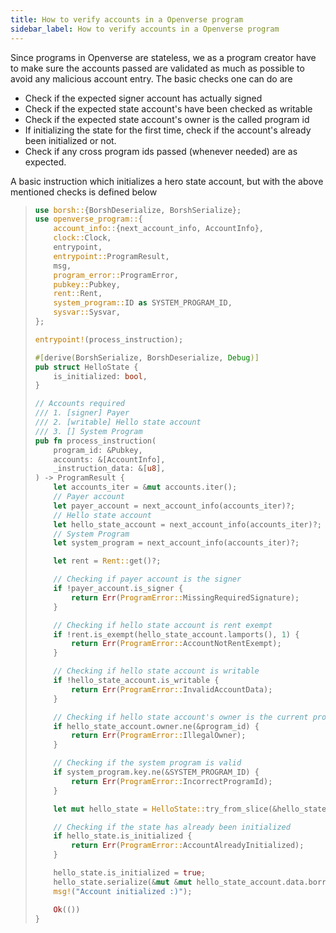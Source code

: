 ```yaml
---
title: How to verify accounts in a Openverse program
sidebar_label: How to verify accounts in a Openverse program
---
```


Since programs in Openverse are stateless, we as a program creator have to make sure the accounts passed are validated as much as possible to avoid any malicious account entry. The basic checks one can do are

- Check if the expected signer account has actually signed
- Check if the expected state account's have been checked as writable
- Check if the expected state account's owner is the called program id
- If initializing the state for the first time, check if the account's already been initialized or not.
- Check if any cross program ids passed (whenever needed) are as expected.

A basic instruction which initializes a hero state account, but with the above mentioned checks is defined below

> ```rust
> use borsh::{BorshDeserialize, BorshSerialize};
> use openverse_program::{
>     account_info::{next_account_info, AccountInfo},
>     clock::Clock,
>     entrypoint,
>     entrypoint::ProgramResult,
>     msg,
>     program_error::ProgramError,
>     pubkey::Pubkey,
>     rent::Rent,
>     system_program::ID as SYSTEM_PROGRAM_ID,
>     sysvar::Sysvar,
> };
> 
> entrypoint!(process_instruction);
> 
> #[derive(BorshSerialize, BorshDeserialize, Debug)]
> pub struct HelloState {
>     is_initialized: bool,
> }
> 
> // Accounts required
> /// 1. [signer] Payer
> /// 2. [writable] Hello state account
> /// 3. [] System Program
> pub fn process_instruction(
>     program_id: &Pubkey,
>     accounts: &[AccountInfo],
>     _instruction_data: &[u8],
> ) -> ProgramResult {
>     let accounts_iter = &mut accounts.iter();
>     // Payer account
>     let payer_account = next_account_info(accounts_iter)?;
>     // Hello state account
>     let hello_state_account = next_account_info(accounts_iter)?;
>     // System Program
>     let system_program = next_account_info(accounts_iter)?;
> 
>     let rent = Rent::get()?;
> 
>     // Checking if payer account is the signer
>     if !payer_account.is_signer {
>         return Err(ProgramError::MissingRequiredSignature);
>     }
> 
>     // Checking if hello state account is rent exempt
>     if !rent.is_exempt(hello_state_account.lamports(), 1) {
>         return Err(ProgramError::AccountNotRentExempt);
>     }
> 
>     // Checking if hello state account is writable
>     if !hello_state_account.is_writable {
>         return Err(ProgramError::InvalidAccountData);
>     }
> 
>     // Checking if hello state account's owner is the current program
>     if hello_state_account.owner.ne(&program_id) {
>         return Err(ProgramError::IllegalOwner);
>     }
> 
>     // Checking if the system program is valid
>     if system_program.key.ne(&SYSTEM_PROGRAM_ID) {
>         return Err(ProgramError::IncorrectProgramId);
>     }
> 
>     let mut hello_state = HelloState::try_from_slice(&hello_state_account.data.borrow())?;
> 
>     // Checking if the state has already been initialized
>     if hello_state.is_initialized {
>         return Err(ProgramError::AccountAlreadyInitialized);
>     }
> 
>     hello_state.is_initialized = true;
>     hello_state.serialize(&mut &mut hello_state_account.data.borrow_mut()[..])?;
>     msg!("Account initialized :)");
> 
>     Ok(())
> }
> ```